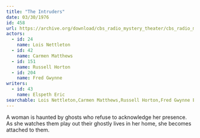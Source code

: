 ```yaml
---
title: "The Intruders"
date: 03/30/1976
id: 458
url: https://archive.org/download/cbs_radio_mystery_theater/cbs_radio_mystery_theater-0451-0500.zip/cbs_radio_mystery_theater-0451-0500%2Fcbsrmt_0458_the_intruders.mp3
actors:  
  - id: 24
    name: Lois Nettleton  
  - id: 42
    name: Carmen Matthews  
  - id: 151
    name: Russell Horton  
  - id: 204
    name: Fred Gwynne
writers:  
  - id: 43
    name: Elspeth Eric
searchable: Lois Nettleton,Carmen Matthews,Russell Horton,Fred Gwynne Elspeth Eric
---
```

A woman is haunted by ghosts who refuse to acknowledge her presence. As she watches them play out their ghostly lives in her home, she becomes attached to them.